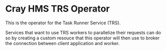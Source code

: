 # Cray HMS TRS Operator

This is the operator for the Task Runner Service (TRS). 

Services that want to use TRS workers to parallelize their requests can do so by creating a custom resouce that this operator will then use to broker the connection between client application and worker.